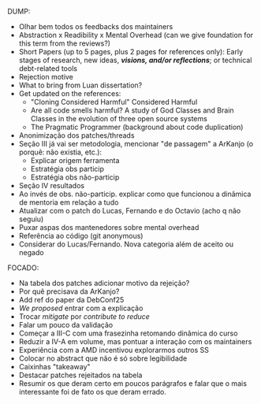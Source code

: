 DUMP:
- Olhar bem todos os feedbacks dos maintainers
- Abstraction x Readibility x Mental Overhead (can we give foundation for this
  term from the reviews?)
- Short Papers (up to 5 pages, plus 2 pages for references only): Early stages
  of research, new ideas, ***visions, and/or reflections***; or technical
  debt-related tools
- Rejection motive
- What to bring from Luan dissertation?
- Get updated on the references:
  * "Cloning Considered Harmful" Considered Harmful
  * Are all code smells harmful? A study of God Classes and Brain Classes in
    the evolution of three open source systems
  * The Pragmatic Programmer (background about code duplication)
- Anonimização dos patches/threads
- Seção III já vai ser metodologia, mencionar "de passagem" a ArKanjo (o
  porquê: não existia, etc.):
  * Explicar origem ferramenta
  * Estratégia obs particip
  * Estratégia obs não-particip
- Seção IV resultados
- Ao invés de obs. não-particip. explicar como que funcionou a dinâmica de
  mentoria em relação a tudo
- Atualizar com o patch do Lucas, Fernando e do Octavio (acho q não seguiu)
- Puxar aspas dos mantenedores sobre mental overhead
- Referência ao código (git anonymous)
- Considerar do Lucas/Fernando. Nova categoria além de aceito ou negado

FOCADO:
- Na tabela dos patches adicionar motivo da rejeição?
- Por quê precisava da ArKanjo?
- Add ref do paper da DebConf25
- _We proposed_ entrar com a explicação
- Trocar _mitigate_ por _contribute to reduce_
- Falar um pouco da validação
- Começar a III-C com uma frasezinha retomando dinâmica do curso
- Reduzir a IV-A em volume, mas pontuar a interação com os maintainers
- Experiência com a AMD incentivou explorarmos outros SS
- Colocar no abstract que não é só sobre legibilidade
- Caixinhas "takeaway"
- Destacar patches rejeitados na tabela
- Resumir os que deram certo em poucos parágrafos e falar que o mais
  interessante foi de fato os que deram errado.
